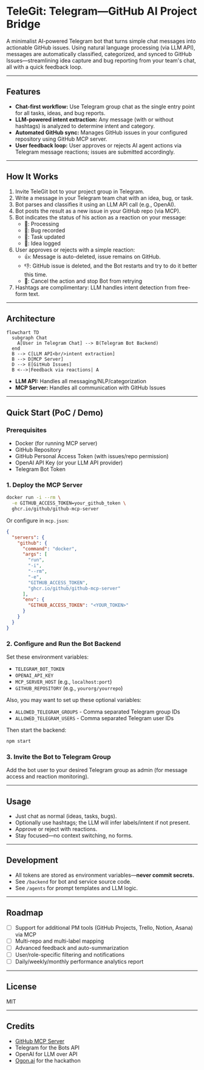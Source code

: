 # TeleGit: Telegram—GitHub AI Project Bridge

A minimalist AI-powered Telegram bot that turns simple chat messages into actionable GitHub issues. Using natural language processing (via LLM API), messages are automatically classified, categorized, and synced to GitHub Issues—streamlining idea capture and bug reporting from your team's chat, all with a quick feedback loop.

---

## Features

- **Chat-first workflow:** Use Telegram group chat as the single entry point for all tasks, ideas, and bug reports.
- **LLM-powered intent extraction:** Any message (with or without hashtags) is analyzed to determine intent and category.
- **Automated GitHub sync:** Manages GitHub issues in your configured repository using GitHub MCP server.
- **User feedback loop:** User approves or rejects AI agent actions via Telegram message reactions; issues are submitted accordingly.

---

## How It Works

1. Invite TeleGit bot to your project group in Telegram.
1. Write a message in your Telegram team chat with an idea, bug, or task.
1. Bot parses and classifies it using an LLM API call (e.g., OpenAI).
1. Bot posts the result as a new issue in your GitHub repo (via MCP).
1. Bot indicates the status of his action as a reaction on your message:
   - 🤔: Processing
   - 👾: Bug recorded
   - 🫡: Task updated
   - 🦄: Idea logged
1. User approves or rejects with a simple reaction:
   - 👍: Message is auto-deleted, issue remains on GitHub.
   - 👎: GitHub issue is deleted, and the Bot restarts and try to do it better this time.
   - 💩: Cancel the action and stop Bot from retrying
1. Hashtags are complimentary: LLM handles intent detection from free-form text.

---

## Architecture

```mermaid
flowchart TD
  subgraph Chat
    A[User in Telegram Chat] --> B(Telegram Bot Backend)
  end
  B --> C[LLM API<br/>intent extraction]
  B --> D[MCP Server]
  D --> E[GitHub Issues]
  B <-->|Feedback via reactions| A
```

- **LLM API:** Handles all messaging/NLP/categorization
- **MCP Server:** Handles all communication with GitHub Issues

---

## Quick Start (PoC / Demo)

### Prerequisites

- Docker (for running MCP server)
- GitHub Repository
- GitHub Personal Access Token (with issues/repo permission)
- OpenAI API Key (or your LLM API provider)
- Telegram Bot Token

### 1. Deploy the MCP Server

```bash
docker run -i --rm \
  -e GITHUB_ACCESS_TOKEN=your_github_token \
  ghcr.io/github/github-mcp-server
```

Or configure in `mcp.json`:

```json
{
  "servers": {
    "github": {
      "command": "docker",
      "args": [
        "run",
        "-i",
        "--rm",
        "-e",
        "GITHUB_ACCESS_TOKEN",
        "ghcr.io/github/github-mcp-server"
      ],
      "env": {
        "GITHUB_ACCESS_TOKEN": "<YOUR_TOKEN>"
      }
    }
  }
}
```

### 2. Configure and Run the Bot Backend

Set these environment variables:

- `TELEGRAM_BOT_TOKEN`
- `OPENAI_API_KEY`
- `MCP_SERVER_HOST` (e.g., `localhost:port`)
- `GITHUB_REPOSITORY` (e.g., `yourorg/yourrepo`)

Also, you may want to set up these optional variables:

- `ALLOWED_TELEGRAM_GROUPS` - Comma separated Telegram group IDs
- `ALLOWED_TELEGRAM_USERS` - Comma separated Telegram user IDs

Then start the backend:

```bash
npm start
```

### 3. Invite the Bot to Telegram Group

Add the bot user to your desired Telegram group as admin (for message access and reaction monitoring).

---

## Usage

- Just chat as normal (ideas, tasks, bugs).
- Optionally use hashtags; the LLM will infer labels/intent if not present.
- Approve or reject with reactions.
- Stay focused—no context switching, no forms.

---

## Development

- All tokens are stored as environment variables—**never commit secrets.**
- See `/backend` for bot and service source code.
- See `/agents` for prompt templates and LLM logic.

---

## Roadmap

- [ ] Support for additional PM tools (GitHub Projects, Trello, Notion, Asana) via MCP
- [ ] Multi-repo and multi-label mapping
- [ ] Advanced feedback and auto-summarization
- [ ] User/role-specific filtering and notifications
- [ ] Daily/weekly/monthly performance analytics report

---

## License

MIT

---

## Credits

- [GitHub MCP Server](https://github.com/github/github-mcp-server)
- Telegram for the Bots API
- OpenAI for LLM over API
- [Ogon.ai](https://ogon.ai) for the hackathon
